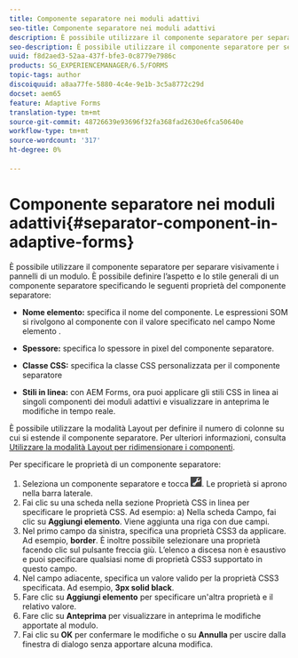 ```yaml
---
title: Componente separatore nei moduli adattivi
seo-title: Componente separatore nei moduli adattivi
description: È possibile utilizzare il componente separatore per separare visivamente sezioni di un modulo.
seo-description: È possibile utilizzare il componente separatore per separare visivamente sezioni di un modulo.
uuid: f8d2aed3-52aa-437f-bfe3-0c8779e7986c
products: SG_EXPERIENCEMANAGER/6.5/FORMS
topic-tags: author
discoiquuid: a8aa77fe-5880-4c4e-9e1b-3c5a8772c29d
docset: aem65
feature: Adaptive Forms
translation-type: tm+mt
source-git-commit: 48726639e93696f32fa368fad2630e6fca50640e
workflow-type: tm+mt
source-wordcount: '317'
ht-degree: 0%

---
```



# Componente separatore nei moduli adattivi{#separator-component-in-adaptive-forms}

È possibile utilizzare il componente separatore per separare visivamente i pannelli di un modulo. È possibile definire l’aspetto e lo stile generali di un componente separatore specificando le seguenti proprietà del componente separatore:

* **Nome elemento:** specifica il nome del componente. Le espressioni SOM si rivolgono al componente con il valore specificato nel campo Nome elemento .
* **Spessore:** specifica lo spessore in pixel del componente separatore.

* **Classe CSS:** specifica la classe CSS personalizzata per il componente separatore

* **Stili in linea:** con AEM Forms, ora puoi applicare gli stili CSS in linea ai singoli componenti dei moduli adattivi e visualizzare in anteprima le modifiche in tempo reale.

È possibile utilizzare la modalità Layout per definire il numero di colonne su cui si estende il componente separatore. Per ulteriori informazioni, consulta [Utilizzare la modalità Layout per ridimensionare i componenti](../../forms/using/resize-using-layout-mode.md).

Per specificare le proprietà di un componente separatore:

1. Seleziona un componente separatore e tocca ![cmppr](assets/cmppr.png). Le proprietà si aprono nella barra laterale.
1. Fai clic su una scheda nella sezione Proprietà CSS in linea per specificare le proprietà CSS. Ad esempio: a) Nella scheda Campo, fai clic su **Aggiungi elemento**. Viene aggiunta una riga con due campi.
1. Nel primo campo da sinistra, specifica una proprietà CSS3 da applicare. Ad esempio, **border**. È inoltre possibile selezionare una proprietà facendo clic sul pulsante freccia giù. L’elenco a discesa non è esaustivo e puoi specificare qualsiasi nome di proprietà CSS3 supportato in questo campo.
1. Nel campo adiacente, specifica un valore valido per la proprietà CSS3 specificata. Ad esempio, **3px solid black**.
1. Fare clic su **Aggiungi elemento** per specificare un&#39;altra proprietà e il relativo valore.
1. Fare clic su **Anteprima** per visualizzare in anteprima le modifiche apportate al modulo.
1. Fai clic su **OK** per confermare le modifiche o su **Annulla** per uscire dalla finestra di dialogo senza apportare alcuna modifica.

